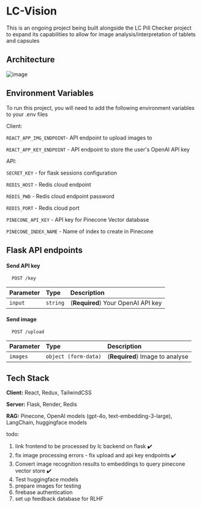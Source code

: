 
# LC-Vision

This is an ongoing project being built alongside the LC Pill Checker project to expand its capabilities to allow for image analysis/interpretation of tablets and capsules

## Architecture

![image](https://github.com/user-attachments/assets/2ef85dc8-a9b0-42ca-a7de-d7f28f5725ef)


## Environment Variables

To run this project, you will need to add the following environment variables to your .env files

Client:

`REACT_APP_IMG_ENDPOINT`- API endpoint to upload images to

`REACT_APP_KEY_ENDPOINT` - API endpoint to store the user's OpenAI API key

API:

`SECRET_KEY` - for flask sessions configuration

`REDIS_HOST` - Redis cloud endpoint

`REDIS_PWD` - Redis cloud endpoint password

`REDIS_PORT` - Redis cloud port

`PINECONE_API_KEY` - API key for Pinecone Vector database

`PINECONE_INDEX_NAME` - Name of index to create in Pinecone



## Flask API endpoints

#### Send API key

```http
  POST /key
```

| Parameter | Type     | Description                |
| :-------- | :------- | :------------------------- |
| `input` | `string` | (**Required**) Your OpenAI API key |

#### Send image

```http
  POST /upload
```

| Parameter | Type     | Description                       |
| :-------- | :------- | :-------------------------------- |
| `images`      | `object (form-data)` | (**Required**) Image to analyse |


## Tech Stack

**Client:** React, Redux, TailwindCSS

**Server:** Flask, Render, Redis

**RAG:** Pinecone, OpenAI models (gpt-4o, text-embedding-3-large), LangChain, huggingface models

todo:

1. link frontend to be processed by lc backend on flask ✔️
2. fix image processing errors - fix upload and api key endpoints ✔️
3. Convert image recognition results to embeddings to query pinecone vector store ✔️
4. Test huggingface models
5. prepare images for testing
6. firebase authentication
7. set up feedback database for RLHF
